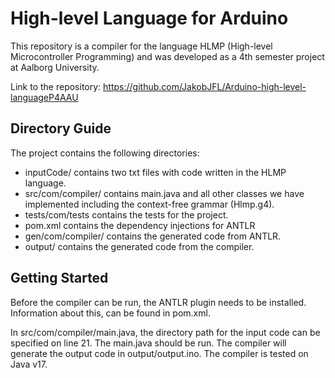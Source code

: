 # High-level Language for Arduino

This repository is a compiler for the language HLMP (High-level Microcontroller Programming) and was developed as a 4th semester project at Aalborg University.

Link to the repository:
https://github.com/JakobJFL/Arduino-high-level-languageP4AAU

## Directory Guide
The project contains the following directories: 

* inputCode/ contains two txt files with code written in the HLMP language.
* src/com/compiler/ contains main.java and all other classes we have implemented including the context-free grammar (Hlmp.g4).
* tests/com/tests contains the tests for the project.
* pom.xml contains the dependency injections for ANTLR
* gen/com/compiler/ contains the generated code from ANTLR.
* output/ contains the generated code from the compiler.

## Getting Started
Before the compiler can be run, the ANTLR plugin needs to be installed. Information about this, can be found in pom.xml.

In src/com/compiler/main.java, the directory path for the input code can be specified on line 21. The main.java should be run. The compiler will generate the output code in output/output.ino. The compiler is tested on Java v17.
